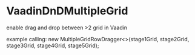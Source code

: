 # VaadinDnDMultipleGrid
enable drag and drop between >2 grid in Vaadin


example calling:
        new MultipleGridRowDragger<>(stage1Grid, stage2Grid, stage3Grid, stage4Grid, stage5Grid);
